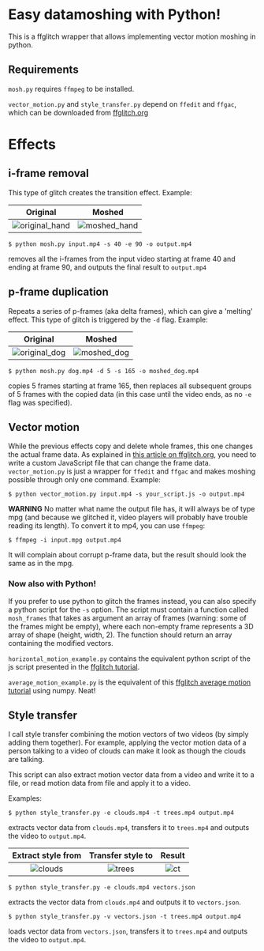 # Easy datamoshing with Python!

This is a ffglitch wrapper that allows implementing vector motion moshing in python.

## Requirements
`mosh.py` requires `ffmpeg` to be installed.

`vector_motion.py` and `style_transfer.py` depend on `ffedit` and `ffgac`, which can be downloaded from [ffglitch.org](https://ffglitch.org/)

# Effects

## i-frame removal
This type of glitch creates the transition effect. Example:

| Original | Moshed |
|:--------:|:------:|
| ![original_hand](https://user-images.githubusercontent.com/31802439/112060042-f3e42780-8b5c-11eb-8019-df4d06dd0d31.gif) | ![moshed_hand](https://user-images.githubusercontent.com/31802439/112060033-f181cd80-8b5c-11eb-9025-65064bbc6200.gif) |

    $ python mosh.py input.mp4 -s 40 -e 90 -o output.mp4
removes all the i-frames from the input video starting at frame 40 and ending at frame 90, and outputs the final result
to `output.mp4`

## p-frame duplication
Repeats a series of p-frames (aka delta frames), which can give a 'melting' effect. This type of glitch is triggered by the `-d` flag. Example:

| Original | Moshed |
|:--------:|:------:|
| ![original_dog](https://user-images.githubusercontent.com/31802439/112059335-0316a580-8b5c-11eb-98c8-3493969dd472.gif) | ![moshed_dog](https://user-images.githubusercontent.com/31802439/112060106-065e6100-8b5d-11eb-9670-4ad3bd9522cd.gif) |

    $ python mosh.py dog.mp4 -d 5 -s 165 -o moshed_dog.mp4

copies 5 frames starting at frame 165, then replaces all subsequent groups of 5 frames with the copied data (in this case until the video ends, as no `-e` flag was specified).

## Vector motion
While the previous effects copy and delete whole frames, this one changes the actual frame data. As explained in
[this article on ffglitch.org](https://ffglitch.org/2020/07/mv.html), you need to write a custom JavaScript file
that can change the frame data. `vector_motion.py` is just a wrapper for `ffedit` and `ffgac` and makes moshing
possible through only one command.
Example:

    $ python vector_motion.py input.mp4 -s your_script.js -o output.mp4

**WARNING** No matter what name the output file has, it will always be of type mpg (and because we glitched it, video players
will probably have trouble reading its length). To convert it to mp4, you can use `ffmpeg`:

    $ ffmpeg -i input.mpg output.mp4

It will complain about corrupt p-frame data, but the result should look the same as in the mpg.

### Now also with Python!

If you prefer to use python to glitch the frames instead, you can also specify a python script for the `-s` option.
The script must contain a function called `mosh_frames` that takes as argument an array of frames (warning: some of the frames
might be empty), where each non-empty frame represents a 3D array of shape (height, width, 2). The function should
return an array containing the modified vectors. 

`horizontal_motion_example.py` contains the equivalent python script of the js script presented in the
[ffglitch tutorial](https://ffglitch.org/2020/07/mv.html).

`average_motion_example.py` is the equivalent of this [ffglitch average motion tutorial](https://ffglitch.org/2020/07/mv_avg.html)
using numpy. Neat!


## Style transfer
I call style transfer combining the motion vectors of two videos (by simply adding them together). For example,
applying the vector motion data of a person talking to a video of clouds can make it look as though the clouds
are talking. 

This script can also extract motion vector data from a video and write it to a file, or read motion data from file and
apply it to a video.

Examples:

    $ python style_transfer.py -e clouds.mp4 -t trees.mp4 output.mp4

extracts vector data from `clouds.mp4`, transfers it to `trees.mp4` and outputs the video to `output.mp4`.

| Extract style from | Transfer style to | Result |
|:------------------:|:-----------------:|:------:|
| ![clouds](https://user-images.githubusercontent.com/31802439/112489124-70a21c00-8d7e-11eb-8640-6817a46602ca.gif) | ![trees](https://user-images.githubusercontent.com/31802439/112489146-74ce3980-8d7e-11eb-9091-999fbb98552c.gif) | ![ct](https://user-images.githubusercontent.com/31802439/112489221-86afdc80-8d7e-11eb-9a51-14d91ec7cdfa.gif) |


    $ python style_transfer.py -e clouds.mp4 vectors.json

extracts the vector data from `clouds.mp4` and outputs it to `vectors.json`.


    $ python style_transfer.py -v vectors.json -t trees.mp4 output.mp4

loads vector data from `vectors.json`, transfers it to `trees.mp4` and outputs the video to `output.mp4`.

